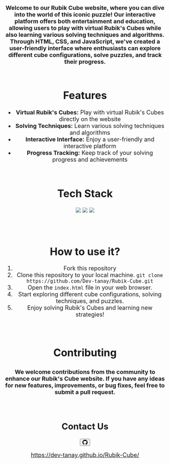 <div style="display:none;" align="center">
<h1><font size="10"> Rubik Cube</font></h1>
</div>

<div align="center">
<h3><font size="4">Welcome to our Rubik Cube website, where you can dive into the world of this iconic puzzle! Our interactive platform offers both entertainment and education, allowing users to play with virtual Rubik's Cubes while also learning various solving techniques and algorithms. Through HTML, CSS, and JavaScript, we've created a user-friendly interface where enthusiasts can explore different cube configurations, solve puzzles, and track their progress. </h3>
</div>

<br>

<div align="center">
<h2><font size="6"> Features </font></h2>

- **Virtual Rubik's Cubes:** Play with virtual Rubik's Cubes directly on the website
- **Solving Techniques:** Learn various solving techniques and algorithms
- **Interactive Interface:** Enjoy a user-friendly and interactive platform
- **Progress Tracking:** Keep track of your solving progress and achievements

<br>

</div>
<div align="center">
<h2><font size="6">Tech Stack</font></h2>
<p>
<div align="center">
<a href="https://developer.mozilla.org/en-US/docs/Glossary/HTML5"><img src="https://img.shields.io/badge/HTML5-E34F26.svg?style=for-the-badge&logo=HTML5&logoColor=white"></a>
<a href="https://developer.mozilla.org/en-US/docs/Web/JavaScript"><img src="https://img.shields.io/badge/JavaScript-F7DF1E.svg?style=for-the-badge&logo=JavaScript&logoColor=black"></a>
<a href="https://developer.mozilla.org/en-US/docs/Web/CSS"><img src="https://img.shields.io/badge/CSS3-1572B6.svg?style=for-the-badge&logo=CSS3&logoColor=black"></a>
<div>
</p>
</center>
<br>

<br>


<div align="center">
<h2><font size="6"> How to use it? </font></h2>

1. Fork this repository
2. Clone this repository to your local machine.
    `
    git clone https://github.com/Dev-tanay/Rubik-Cube.git
    `
3. Open the `index.html` file in your web browser.
4. Start exploring different cube configurations, solving techniques, and puzzles.
5. Enjoy solving Rubik's Cubes and learning new strategies!

<br>

<div align="center">
<h1><font size="6"> Contributing</font></h1>
<h3><font size="4"> We welcome contributions from the community to enhance our Rubik's Cube website. If you have any ideas for new features, improvements, or bug fixes, feel free to submit a pull request.  </h3>
</div>

<br>

## Contact Us
<button type="button" class="btn btn-secondary">
                <svg xmlns="http://www.w3.org/2000/svg" width="16" height="16" fill="currentColor" class="bi bi-github" viewBox="0 0 16 16">
  <path d="M8 0C3.58 0 0 3.58 0 8c0 3.54 2.29 6.53 5.47 7.59.4.07.55-.17.55-.38 0-.19-.01-.82-.01-1.49-2.01.37-2.53-.49-2.69-.94-.09-.23-.48-.94-.82-1.13-.28-.15-.68-.52-.01-.53.63-.01 1.08.58 1.23.82.72 1.21 1.87.87 2.33.66.07-.52.28-.87.51-1.07-1.78-.2-3.64-.89-3.64-3.95 0-.87.31-1.59.82-2.15-.08-.2-.36-1.02.08-2.12 0 0 .67-.21 2.2.82.64-.18 1.32-.27 2-.27s1.36.09 2 .27c1.53-1.04 2.2-.82 2.2-.82.44 1.1.16 1.92.08 2.12.51.56.82 1.27.82 2.15 0 3.07-1.87 3.75-3.65 3.95.29.25.54.73.54 1.48 0 1.07-.01 1.93-.01 2.2 0 .21.15.46.55.38A8.01 8.01 0 0 0 16 8c0-4.42-3.58-8-8-8"></path>
</svg>
              </button>

 https://dev-tanay.github.io/Rubik-Cube/
